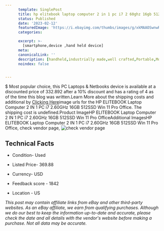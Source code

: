 ```yaml
---
      template: SinglePost
      title: hp elitebook laptop computer 2 in 1 pc i7 2 60ghz 16gb 512ssd win 11 pro office
      status: Published
      date: '2023-02-12'
      featuredImage: 'https://i.ebayimg.com/thumbs/images/g/xkMAAOSwnwRjm0bC/s-l225.jpg'
      categories: 

      excerpt: >-
        [smartphone,device ,hand held device]
      meta:
      canonicalLink: ''
      description: [handheld,industrially made,well crafted,Portable,Mobile,Compact,Convenient,Lightweight,Maneuverable,Man-portable,Miniature,Carriable,Hand-held,Light,Holdable,Transportable,Mobile device,Pocket-sized,On-the-go,Wireless,Cordless,Compact size,Convenient size, smartphone,device ,hand held device]
      noindex: false

        
---
```

$
    Most popular choice, this PC Laptops & Netbooks device is available at a discounted price of 332.892 after a 10% discount and has a rating of 4 as of the time this blog was written.Learn More about the shipping costs and additional by [Clicking Here](https://www.ebay.com/itm/314276054404?hash=item492c500584%3Ag%3AxkMAAOSwnwRjm0bC&mkevt=1&mkcid=1&mkrid=711-53200-19255-0&campid=%253CePNCampaignId%253E&customid=%253CreferenceId%253E&toolid=10049)image urls for the HP ELITEBOOK Laptop Computer 2 IN 1 PC i7 2.60GHz 16GB 512SSD Win 11 Pro Office. The shipping cost is undefined.Product ImageHP ELITEBOOK Laptop Computer 2 IN 1 PC i7 2.60GHz 16GB 512SSD Win 11 Pro OfficeAdditional ImagesHP ELITEBOOK Laptop Computer 2 IN 1 PC i7 2.60GHz 16GB 512SSD Win 11 Pro Office, check vendor page, ![check vendor page](https://origin-galleryplus.ebayimg.com/ws/web/314276054404_2_0_1/225x225.jpg,https://origin-galleryplus.ebayimg.com/ws/web/314276054404_3_0_1/225x225.jpg,https://origin-galleryplus.ebayimg.com/ws/web/314276054404_4_0_1/225x225.jpg,https://origin-galleryplus.ebayimg.com/ws/web/314276054404_5_0_1/225x225.jpg,https://origin-galleryplus.ebayimg.com/ws/web/314276054404_6_0_1/225x225.jpg,https://origin-galleryplus.ebayimg.com/ws/web/314276054404_7_0_1/225x225.jpg,https://origin-galleryplus.ebayimg.com/ws/web/314276054404_8_0_1/225x225.jpg)
    
    

 ## Technical Facts 



     
      

 - Condition- Used 


      

 - Listed Price- 369.88 


      

 - Currency- USD 


      

 - Feedback score - 1842 


      

 - Location - US 


      
      

 *_This post may contain affiliate links from eBay and other third-party websites. As an eBay affiliate, we earn from qualifying purchases. Although we do our best to keep the information up-to-date and accurate, please check the date and all details with the vendor's website before making a purchase. Not all data may be accurate._*



    
    
    
    
    